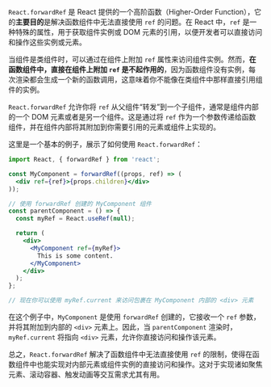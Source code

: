 
`React.forwardRef` 是 React 提供的一个高阶函数（Higher-Order Function），它的**主要目的**是解决函数组件中无法直接使用 `ref` 的问题。在 React 中，`ref` 是一种特殊的属性，用于获取组件实例或 DOM 元素的引用，以便开发者可以直接访问和操作这些实例或元素。

当组件是类组件时，可以通过在组件上附加 `ref` 属性来访问组件实例。然而，**在函数组件中，直接在组件上附加 `ref` 是不起作用的**，因为函数组件没有实例，每次渲染都会生成一个新的函数调用，这意味着你不能像在类组件中那样直接引用组件的实例。

`React.forwardRef` 允许你将 `ref` 从父组件“转发”到一个子组件，通常是组件内部的一个 DOM 元素或者是另一个组件。这是通过将 `ref` 作为一个参数传递给函数组件，并在组件内部将其附加到你需要引用的元素或组件上实现的。

这里是一个基本的例子，展示了如何使用 `React.forwardRef`：

```jsx
import React, { forwardRef } from 'react';

const MyComponent = forwardRef((props, ref) => (
  <div ref={ref}>{props.children}</div>
));

// 使用 forwardRef 创建的 MyComponent 组件
const parentComponent = () => {
  const myRef = React.useRef(null);

  return (
    <div>
      <MyComponent ref={myRef}>
        This is some content.
      </MyComponent>
    </div>
  );
};

// 现在你可以使用 myRef.current 来访问包裹在 MyComponent 内部的 <div> 元素
```

在这个例子中，`MyComponent` 是使用 `forwardRef` 创建的，它接收一个 `ref` 参数，并将其附加到内部的 `<div>` 元素上。因此，当 `parentComponent` 渲染时，`myRef.current` 将指向 `<div>` 元素，允许你直接访问和操作该元素。

总之，`React.forwardRef` 解决了函数组件中无法直接使用 `ref` 的限制，使得在函数组件中也能实现对内部元素或组件实例的直接访问和操作。这对于实现诸如聚焦元素、滚动容器、触发动画等交互需求尤其有用。
